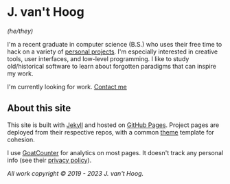 # J. van't Hoog

*(he/they)*

I'm a recent graduate in computer science (B.S.) who uses their free time to hack on a variety of [personal projects](/). I'm especially interested in creative tools, user interfaces, and low-level programming. I like to study old/historical software to learn about forgotten paradigms that can inspire my work.

I'm currently looking for work. [Contact me](/contact)

## About this site

This site is built with [Jekyll](https://jekyllrb.com/) and hosted on [GitHub Pages](https://pages.github.com/). Project pages are deployed from their respective repos, with a common [theme](https://github.com/vanjac/theme) template for cohesion.

I use [GoatCounter](https://www.goatcounter.com/) for analytics on most pages. It doesn't track any personal info (see their [privacy policy](https://www.goatcounter.com/help/privacy)).

*All work copyright © 2019 - 2023 J. van't Hoog.*
